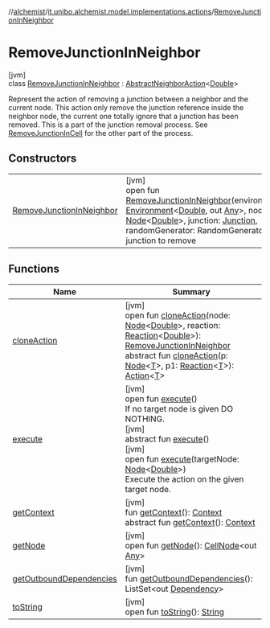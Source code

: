 //[alchemist](../../../index.md)/[it.unibo.alchemist.model.implementations.actions](../index.md)/[RemoveJunctionInNeighbor](index.md)

# RemoveJunctionInNeighbor

[jvm]\
class [RemoveJunctionInNeighbor](index.md) : [AbstractNeighborAction](../-abstract-neighbor-action/index.md)<[Double](https://docs.oracle.com/javase/8/docs/api/java/lang/Double.html)> 

Represent the action of removing a junction between a neighbor and the current node. This action only remove the junction reference inside the neighbor node, the current one totally ignore that a junction has been removed. This is a part of the junction removal process. See [RemoveJunctionInCell](../-remove-junction-in-cell/index.md) for the other part of the process.

## Constructors

| | |
|---|---|
| [RemoveJunctionInNeighbor](-remove-junction-in-neighbor.md) | [jvm]<br>open fun [RemoveJunctionInNeighbor](-remove-junction-in-neighbor.md)(environment: [Environment](../../it.unibo.alchemist.model.interfaces/-environment/index.md)<[Double](https://docs.oracle.com/javase/8/docs/api/java/lang/Double.html), out [Any](https://kotlinlang.org/api/latest/jvm/stdlib/kotlin/-any/index.html)>, node: [Node](../../it.unibo.alchemist.model.interfaces/-node/index.md)<[Double](https://docs.oracle.com/javase/8/docs/api/java/lang/Double.html)>, junction: [Junction](../../it.unibo.alchemist.model.implementations.molecules/-junction/index.md), randomGenerator: RandomGenerator)<br>junction to remove |

## Functions

| Name | Summary |
|---|---|
| [cloneAction](clone-action.md) | [jvm]<br>open fun [cloneAction](clone-action.md)(node: [Node](../../it.unibo.alchemist.model.interfaces/-node/index.md)<[Double](https://docs.oracle.com/javase/8/docs/api/java/lang/Double.html)>, reaction: [Reaction](../../it.unibo.alchemist.model.interfaces/-reaction/index.md)<[Double](https://docs.oracle.com/javase/8/docs/api/java/lang/Double.html)>): [RemoveJunctionInNeighbor](index.md)<br>abstract fun [cloneAction](../../it.unibo.alchemist.model.interfaces/-action/clone-action.md)(p: [Node](../../it.unibo.alchemist.model.interfaces/-node/index.md)<[T](../../it.unibo.alchemist.model.implementations.conditions/-generic-molecule-present/index.md)>, p1: [Reaction](../../it.unibo.alchemist.model.interfaces/-reaction/index.md)<[T](../../it.unibo.alchemist.model.implementations.conditions/-generic-molecule-present/index.md)>): [Action](../../it.unibo.alchemist.model.interfaces/-action/index.md)<[T](../../it.unibo.alchemist.model.implementations.conditions/-generic-molecule-present/index.md)> |
| [execute](execute.md) | [jvm]<br>open fun [execute](execute.md)()<br>If no target node is given DO NOTHING.<br>[jvm]<br>abstract fun [execute](../../it.unibo.alchemist.model.interfaces/-action/execute.md)()<br>[jvm]<br>open fun [execute](execute.md)(targetNode: [Node](../../it.unibo.alchemist.model.interfaces/-node/index.md)<[Double](https://docs.oracle.com/javase/8/docs/api/java/lang/Double.html)>)<br>Execute the action on the given target node. |
| [getContext](../-abstract-neighbor-action/get-context.md) | [jvm]<br>fun [getContext](../-abstract-neighbor-action/get-context.md)(): [Context](../../it.unibo.alchemist.model.interfaces/-context/index.md)<br>abstract fun [getContext](../../it.unibo.alchemist.model.interfaces/-action/get-context.md)(): [Context](../../it.unibo.alchemist.model.interfaces/-context/index.md) |
| [getNode](get-node.md) | [jvm]<br>open fun [getNode](get-node.md)(): [CellNode](../../it.unibo.alchemist.model.interfaces/-cell-node/index.md)<out [Any](https://kotlinlang.org/api/latest/jvm/stdlib/kotlin/-any/index.html)> |
| [getOutboundDependencies](../-abstract-action/get-outbound-dependencies.md) | [jvm]<br>fun [getOutboundDependencies](../-abstract-action/get-outbound-dependencies.md)(): ListSet<out [Dependency](../../it.unibo.alchemist.model.interfaces/-dependency/index.md)> |
| [toString](to-string.md) | [jvm]<br>open fun [toString](to-string.md)(): [String](https://docs.oracle.com/javase/8/docs/api/java/lang/String.html) |
